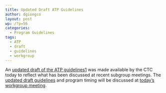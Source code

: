 ```yaml
---
title: Updated Draft ATP Guidelines
author: dgiongco
layout: post
wp: /?p=56
categories:
  - Program Guidelines
tags:
  - ATP
  - draft
  - guidelines
  - workgroup
---
```

An [updated draft of the ATP guidelines][1]<a href="#fn:1" id="fnref:1" title="see footnote" class="footnote">[1]</a> was made available by the CTC today to reflect what has been discussed at recent subgroup meetings. The [updated draft guidelines][1] and program timing will be discussed at [today&#8217;s workgroup meeting][2].

[^1]:    
    Changes from the previous version have been highlighted.<a href="#fnref:1" title="return to article" class="reversefootnote">&#160;&#8617;</a>

 [1]: http://localhost:8888/wp-content/uploads/2013/12/DRAFT-ATP-Guidelines-123013.pdf
 [2]: /blog/2013/12/19/additional-atp-workgroup-meetings-subgroup-updates "Additional ATP Workgroup Meetings &ndash; Subgroup Updates"